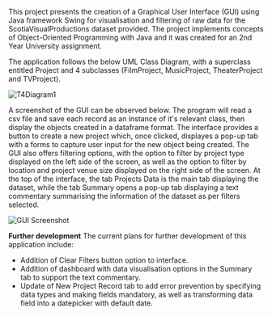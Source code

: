 This project presents the creation of a Graphical User Interface (GUI) using Java framework Swing for visualisation and filtering of raw data for the ScotiaVisualProductions dataset provided.
The project implements concepts of Object-Oriented Programming with Java and it was created for an 2nd Year University assignment.

The application follows the below UML Class Diagram, with a superclass entitled Project and 4 subclasses (FilmProject, MusicProject, TheaterProject and TVProject).

![T4Diagram1](https://github.com/user-attachments/assets/6e145cf6-de40-4f1d-b42a-103ba9b86d36)

A screenshot of the GUI can be observed below. The program will read a csv file and save each record as an instance of it's relevant class, then display the objects created in a dataframe format.
The interface provides a button to create a new project which, once clicked, displayes a pop-up tab with a forms to capture user input for the new object being created. 
The GUI also offers filtering options, with the option to filter by project type displayed on the left side of the screen, as well as the option to filter by location and project venue size displayed on the right side of the screen.
At the top of the interface, the tab Projects Data is the main tab displaying the dataset, while the tab Summary opens a pop-up tab displaying a text commentary summarising the information of the dataset as per filters selected.

![GUI Screenshot](https://github.com/user-attachments/assets/4535a2e8-cf0e-4b5e-9582-d5a47be824b6)

**Further development**
The current plans for further development of this application include:
- Addition of Clear Filters button option to interface.
- Addition of dashboard with data visualisation options in the Summary tab to support the text commentary.
- Update of New Project Record tab to add error prevention by specifying data types and making fields mandatory, as well as transforming data field into a datepicker with default date.
